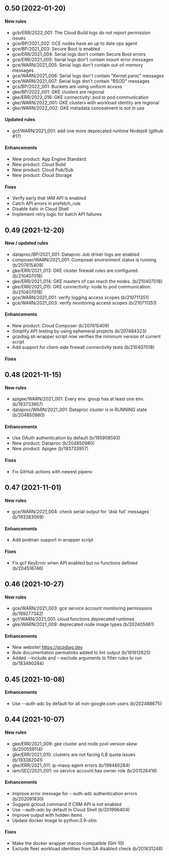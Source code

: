 ## 0.50 (2022-01-20)

#### New rules

- gcb/ERR/2022_001: The Cloud Build logs do not report permission issues
- gce/BP/2021_002: GCE nodes have an up to date ops agent
- gce/BP/2021_003: Secure Boot is enabled
- gce/ERR/2021_004: Serial logs don’t contain Secure Boot errors
- gce/ERR/2021_005: Serial logs don't contain mount error messages
- gce/WARN/2021_005: Serial logs don't contain out-of-memory messages
- gce/WARN/2021_006: Serial logs don't contain "Kernel panic" messages
- gce/WARN/2021_007: Serial logs don't contain "BSOD" messages
- gcs/BP/2022_001: Buckets are using uniform access
- gke/BP/2022_001: GKE clusters are regional
- gke/ERR/2022_016: GKE connectivity: pod to pod communication
- gke/WARN/2022_001: GKE clusters with workload identity are regional
- gke/WARN/2022_002: GKE metadata concealment is not in use

#### Updated rules

- gcf/WARN/2021_001: add one more deprecated runtime Nodejs6 (github #17)

#### Enhancements

- New product: App Engine Standard
- New product: Cloud Build
- New product: Cloud Pub/Sub
- New product: Cloud Storage

#### Fixes

- Verify early that IAM API is enabled
- Catch API errors in prefetch_rule
- Disable italic in Cloud Shell
- Implement retry logic for batch API failures

## 0.49 (2021-12-20)

#### New / updated rules

- dataproc/BP/2021_001: Dataproc Job driver logs are enabled
- composer/WARN/2021_001: Composer environment status is running (b/207615409)
- gke/ERR/2021_013: GKE cluster firewall rules are configured. (b/210407018)
- gke/ERR/2021_014: GKE masters of can reach the nodes. (b/210407018)
- gke/ERR/2021_015: GKE connectivity: node to pod communication. (b/210407018)
- gce/WARN/2021_001: verify logging access scopes (b/210711351)
- gce/WARN/2021_003: verify monitoring access scopes (b/210711351)

#### Enhancements

- New product: Cloud Composer (b/207615409)
- Simplify API testing by using ephemeral projects (b/207484323)
- gcpdiag.sh wrapper script now verifies the minimum version of current script
- Add support for client-side firewall connectivity tests (b/210407018)

#### Fixes

## 0.48 (2021-11-15)

#### New rules

- apigee/WARN/2021_001: Every env. group has at least one env. (b/193733957)
- dataproc/WARN/2021_001: Dataproc cluster is in RUNNING state (b/204850980)

#### Enhancements

- Use OAuth authentication by default (b/195908593)
- New product: Dataproc (b/204850980)
- New product: Apigee (b/193733957)

#### Fixes

- Fix GitHub actions with newest pipenv

## 0.47 (2021-11-01)

#### New rules

- gce/WARN/2021_004: check serial output for 'disk full' messages (b/193383069)

#### Enhancements

- Add podman support in wrapper script

#### Fixes

- Fix gcf KeyError when API enabled but no functions defined (b/204516746)

## 0.46 (2021-10-27)

#### New rules

- gce/WARN/2021_003: gce service account monitoring permissions (b/199277342)
- gcf/WARN/2021_001: cloud functions deprecated runtimes
- gke/WARN/2021_009: deprecated node image types (b/202405661)

#### Enhancements

- New website! https://gcpdiag.dev
- Rule documentation permalinks added to lint output (b/191612825)
- Added --include and --exclude arguments to filter rules to run (b/183490284)


## 0.45 (2021-10-08)

#### Enhancements

- Use --auth-adc by default for all non-google.com users (b/202488675)

## 0.44 (2021-10-07)

#### New rules

- gke/ERR/2021_009: gke cluster and node pool version skew (b/200559114)
- gke/ERR/2021_010: clusters are not facing ILB quota issues (b/193382041)
- gke/ERR/2021_011: ip-masq-agent errors (b/199480284)
- iam/SEC/2021_001: no service account has owner role (b/201526416)

#### Enhancements

- Improve error message for --auth-adc authentication errors (b/202091830)
- Suggest gcloud command if CRM API is not enabled
- Use --auth-adc by default in Cloud Shell (b/201996404)
- Improve output with hidden items
- Update docker image to python:3.9-slim

#### Fixes

- Make the docker wrapper macos-compatible (GH-10)
- Exclude fleet workload identities from SA disabled check (b/201631248)
